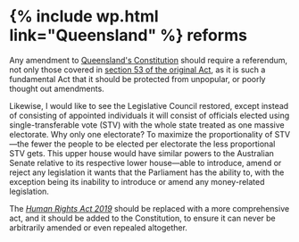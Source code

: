 {% include wp.html link="Queensland" %} reforms
===================

Any amendment to [Queensland's Constitution](https://www.legislation.qld.gov.au/view/pdf/2002-06-06/act-2001-080) should require a referendum, not only those covered in [section 53 of the original Act](https://www.legislation.qld.gov.au/view/pdf/2002-06-06/act-2001-080#G3.1015016), as it is such a fundamental Act that it should be protected from unpopular, or poorly thought out amendments.

Likewise, I would like to see the Legislative Council restored, except instead of consisting of appointed individuals it will consist of officials elected using single-transferable vote (STV) with the whole state treated as one massive electorate. Why only one electorate? To maximize the proportionality of STV&mdash;the fewer the people to be elected per electorate the less proportional STV gets. This upper house would have similar powers to the Australian Senate relative to its respective lower house&mdash;able to introduce, amend or reject any legislation it wants that the Parliament has the ability to, with the exception being its inability to introduce or amend any money-related legislation.

The [*Human Rights Act 2019*](https://www.legislation.qld.gov.au/view/whole/html/asmade/act-2019-005) should be replaced with a more comprehensive act, and it should be added to the Constitution, to ensure it can never be arbitrarily amended or even repealed altogether. 